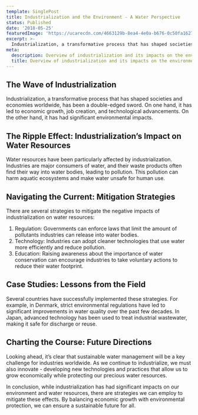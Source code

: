 ```yaml
---
template: SinglePost
title: Industrialization and the Environment - A Water Perspective
status: Published
date: '2018-05-25'
featuredImage: 'https://ucarecdn.com/4663129b-8ea4-4e0a-b676-0c50fa162793/'
excerpt: >-
  Industrialization, a transformative process that has shaped societies and economies worldwide, has been a double-edged sword. On one hand, it has led to economic growth, job creation, and technological advancements. On the other hand, it has had significant environmental impacts.
meta:
  description: Overview of industrialization and its impacts on the environment
  title: Overview of industrialization and its impacts on the environment
---
```


## The Wave of Industrialization

Industrialization, a transformative process that has shaped societies and economies worldwide, has been a double-edged sword. On one hand, it has led to economic growth, job creation, and technological advancements. On the other hand, it has had significant environmental impacts.

## The Ripple Effect: Industrialization’s Impact on Water Resources

Water resources have been particularly affected by industrialization. Industries are major consumers of water, and their waste products often find their way into water bodies, leading to pollution. This pollution can harm aquatic ecosystems and make water unsafe for human use.

## Navigating the Current: Mitigation Strategies

There are several strategies to mitigate the negative impacts of industrialization on water resources:

1. Regulation: Governments can enforce laws that limit the amount of pollutants industries can release into water bodies.
2. Technology: Industries can adopt cleaner technologies that use water more efficiently and reduce pollution.
3. Education: Raising awareness about the importance of water conservation can encourage industries to take voluntary actions to reduce their water footprint.

## Case Studies: Lessons from the Field

Several countries have successfully implemented these strategies. For example, in Denmark, strict environmental regulations have led to significant improvements in water quality over the past few decades. In Japan, advanced technology has been used to treat industrial wastewater, making it safe for discharge or reuse.

## Charting the Course: Future Directions

Looking ahead, it’s clear that sustainable water management will be a key challenge for industries worldwide. As we continue to industrialize, we must also innovate - developing new technologies and practices that allow us to grow economically while protecting our precious water resources.

In conclusion, while industrialization has had significant impacts on our environment and water resources, there are strategies we can employ to mitigate these effects. By balancing economic growth with environmental protection, we can ensure a sustainable future for all.
